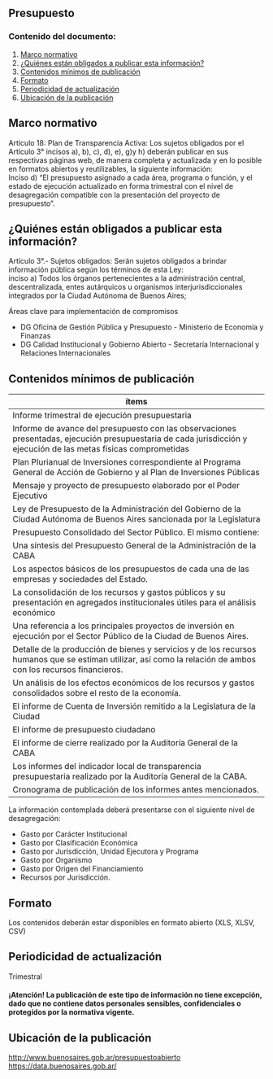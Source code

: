 <h2>Presupuesto</h2> 
<h3>  Contenido del documento: </h3> 
<ol>
 <li><a href="#marco">Marco normativo</a></li>
 <li><a href="#obligados">¿Quiénes están obligados a publicar esta información?</a></li>
 <li><a href="#contenidos">Contenidos mínimos de publicación</a></li>
 <li><a href="#formato">Formato</a></li>
 <li><a href="#perio">Periodicidad de actualización</a></li>
 <li><a href="#ubicacion">Ubicación de la publicación</a></li>
</ol>
 
<h2 id="marco">Marco normativo</h2>  
<p>
Artículo 18: Plan de Transparencia Activa: Los sujetos obligados por el Artículo 3° incisos a), b), c), d), e), g)y h) deberán publicar en sus respectivas páginas web, de manera completa y actualizada y en lo posible en formatos abiertos y reutilizables, la siguiente información:
</br>
Inciso d) “El presupuesto asignado a cada área, programa o función, y el estado de ejecución actualizado en forma trimestral con el nivel de desagregación compatible con la presentación del proyecto de presupuesto”.

</p>
<h2 id="obligados"> ¿Quiénes están obligados a publicar esta información?</h2> 
<p>
Artículo 3°.- Sujetos obligados: Serán sujetos obligados a brindar información pública según los términos de esta Ley:
</br>
inciso a) Todos los órganos pertenecientes a la administración central, descentralizada, entes autárquicos u organismos interjurisdiccionales integrados por la Ciudad Autónoma de Buenos Aires;

</p>

<p>Áreas clave para implementación de compromisos
<ul>
<li>DG Oficina de Gestión Pública y Presupuesto - Ministerio de Economía y Finanzas</li>
<li>DG Calidad Institucional y Gobierno Abierto - Secretaría Internacional y Relaciones Internacionales</li>
</ul>
</p>

<h2 id="contenidos"> Contenidos mínimos de publicación </h2> 

| ítems |
| ------- |
|	Informe trimestral de ejecución presupuestaria	|
|	Informe de avance del presupuesto con las observaciones presentadas, ejecución presupuestaria de cada jurisdicción y ejecución de las metas físicas comprometidas	|
|	Plan Plurianual de Inversiones correspondiente al Programa General de Acción de Gobierno y al Plan de Inversiones Públicas	|
|	Mensaje y proyecto de presupuesto elaborado por el Poder Ejecutivo	|
|	Ley de Presupuesto de la Administración del Gobierno de la Ciudad Autónoma de Buenos Aires sancionada por la Legislatura	|
|	Presupuesto Consolidado del Sector Público. El mismo contiene:	|
|	Una síntesis del Presupuesto General de la Administración de la CABA	|
|	Los aspectos básicos de los presupuestos de cada una de las empresas y sociedades del Estado.	|
|	La consolidación de los recursos y gastos públicos y su presentación en agregados institucionales útiles para el análisis económico	|
|	Una referencia a los principales proyectos de inversión en ejecución por el Sector Público de la Ciudad de Buenos Aires.	|
|	Detalle de la producción de bienes y servicios y de los recursos humanos que se estiman utilizar, así como la relación de ambos con los recursos financieros.	|
|	Un análisis de los efectos económicos de los recursos y gastos consolidados sobre el resto de la economía.	|
|	El informe de Cuenta de Inversión remitido a la Legislatura de la Ciudad	|
|	El informe de presupuesto ciudadano	|
|	El informe de cierre realizado por la Auditoría General de la CABA	|
|	Los informes del indicador local de transparencia presupuestaria realizado por la Auditoría General de la CABA.	|
|	Cronograma de publicación de los informes antes mencionados.	|

La información contemplada deberá presentarse con el siguiente nivel de desagregación:

- Gasto por Carácter Institucional
- Gasto por Clasificación Económica 
- Gasto por Jurisdicción, Unidad Ejecutora y Programa
- Gasto por Organismo
- Gasto por Origen del Financiamiento
- Recursos por Jurisdicción.


<h2 id="formato"> Formato </h2>
<p>
Los contenidos deberán estar disponibles en formato abierto (XLS, XLSV, CSV)

</p>
<h2 id="perio"> Periodicidad de actualización</h2>
<p>Trimestral</p>

<h4>¡Atención! La publicación de este tipo de información no tiene excepción, dado que no contiene datos personales sensibles, confidenciales o protegidos por la normativa vigente.
</h4>
 

<h2 id="ubicacion"> Ubicación de la publicación</h2>
<p>
<a href="http://www.buenosaires.gob.ar/presupuestoabierto">http://www.buenosaires.gob.ar/presupuestoabierto </a>
 </br>
<a href="https://data.buenosaires.gob.ar/">https://data.buenosaires.gob.ar/ </a>
</p>
